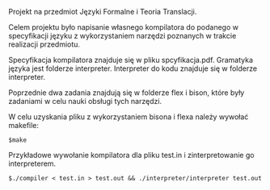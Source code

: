 Projekt na przedmiot Języki Formalne i Teoria Translacji.

Celem projektu było napisanie własnego kompilatora do podanego w specyfikacji języku z wykorzystaniem narzędzi poznanych w trakcie realizacji przedmiotu.

Specyfikacja kompilatora znajduje się w pliku spcyfikacja.pdf. Gramatyka języka jest folderze interpreter. 
Interpreter do kodu znajduje się w folderze interpreter.

Poprzednie dwa zadania znajdują się w folderze flex i bison, które były zadaniami w celu nauki obsługi tych narzędzi.

W celu uzyskania pliku z wykorzystaniem bisona i flexa należy wywołać makefile:
```
$make
```
Przykładowe wywołanie kompilatora dla pliku test.in i zinterpretowanie go interpreterem.
```
$./compiler < test.in > test.out && ./interpreter/interpreter test.out
```
